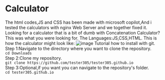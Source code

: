 # Calculator
The html codes,JS and CSS has been made with microsoft copilot,And i tested the calculators with nginx Web Server and we together fixed it. Looking for a calculator that is a bit of dumb with Concatenation Calculator? This was what you were looking for.
The Languages:JS,CSS,HTML.
This is how the calculator might look like:
![image](https://github.com/user-attachments/assets/123a7098-66d8-4faf-a6e7-0c8029d7e591)
Tutorial how to install with git.
Step 1:Navigate to the directory where you want to clone the repository.                                                     
 ```cd Downloads```                                                                                                           
 Step 2:Clone my repository.                                                                                                 
 ```git clone https://github.com/tester305/tester305.github.io```                                                             
 Step 3:Optional,if you want you can navigate to the repository's folder.                                                     
```cd tester305.github.io```
